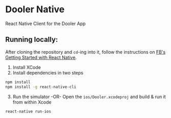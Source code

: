 # Dooler Native
React Native Client for the Dooler App

## Running locally:
After cloning the repository and `cd`-ing into it, follow the instructions on [FB's Getting Started with React Native](http://facebook.github.io/react-native/docs/getting-started.html).

1. Install XCode
2. Install dependencies in two steps
```bash
npm install
npm install -g react-native-cli
```

3. Run the simulator -OR- Open the `ios/Dooler.xcodeproj` and build & run it from within Xcode

```bash
react-native run-ios
```
